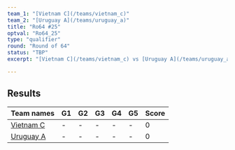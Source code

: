 ```yaml
---
team_1: "[Vietnam C](/teams/vietnam_c)"
team_2: "[Uruguay A](/teams/uruguay_a)"
title: "Ro64 #25"
optval: "Ro64_25"
type: "qualifier"
round: "Round of 64"
status: "TBP"
excerpt: "[Vietnam C](/teams/vietnam_c) vs [Uruguay A](/teams/uruguay_a)"

---
```

## Results

| Team names | G1 | G2 | G3 | G4 | G5 | Score |
| -- | -- | -- | -- | -- | -- | -- |
| [Vietnam C](/teams/vietnam_c) | - | - | - | - | - | 0 |
| [Uruguay A](/teams/uruguay_a) | - | - | - | - | - | 0 |
